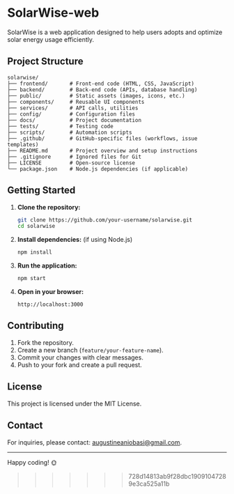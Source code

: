 # SolarWise-web

SolarWise is a web application designed to help users adopts and optimize solar energy usage efficiently.

## Project Structure

```
solarwise/
├── frontend/       # Front-end code (HTML, CSS, JavaScript)
├── backend/        # Back-end code (APIs, database handling)
├── public/         # Static assets (images, icons, etc.)
├── components/     # Reusable UI components
├── services/       # API calls, utilities
├── config/         # Configuration files
├── docs/           # Project documentation
├── tests/          # Testing code
├── scripts/        # Automation scripts
├── .github/        # GitHub-specific files (workflows, issue templates)
├── README.md       # Project overview and setup instructions
├── .gitignore      # Ignored files for Git
├── LICENSE         # Open-source license
└── package.json    # Node.js dependencies (if applicable)
```

## Getting Started

1. **Clone the repository:**

   ```sh
   git clone https://github.com/your-username/solarwise.git
   cd solarwise
   ```

2. **Install dependencies:** (if using Node.js)

   ```sh
   npm install
   ```

3. **Run the application:**

   ```sh
   npm start
   ```

4. **Open in your browser:**
   ```
   http://localhost:3000
   ```

## Contributing

1. Fork the repository.
2. Create a new branch (`feature/your-feature-name`).
3. Commit your changes with clear messages.
4. Push to your fork and create a pull request.

## License

This project is licensed under the MIT License.

## Contact

For inquiries, please contact: [augustineaniobasi@gmail.com](mailto:augustineaniobasi@gmail.com).

---

Happy coding! 🌞

> > > > > > > 728d14813ab9f28dbc19091047289e3ca525a11b
